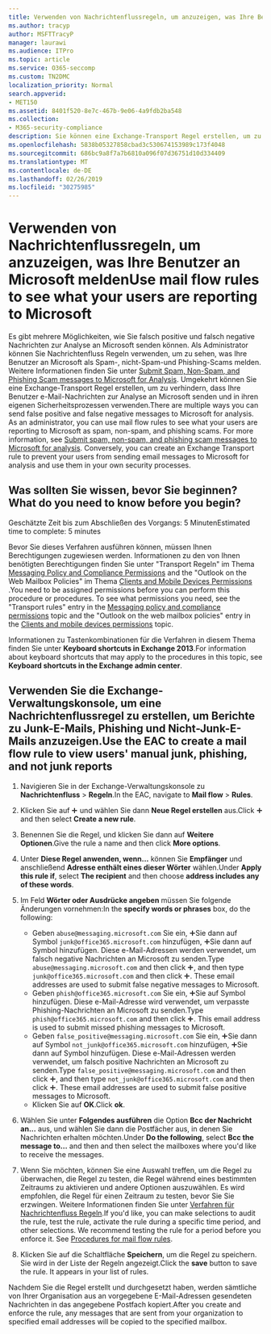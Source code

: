 ```yaml
---
title: Verwenden von Nachrichtenflussregeln, um anzuzeigen, was Ihre Benutzer an Microsoft melden
ms.author: tracyp
author: MSFTTracyP
manager: laurawi
ms.audience: ITPro
ms.topic: article
ms.service: O365-seccomp
ms.custom: TN2DMC
localization_priority: Normal
search.appverid:
- MET150
ms.assetid: 8401f520-8e7c-467b-9e06-4a9fdb2ba548
ms.collection:
- M365-security-compliance
description: Sie können eine Exchange-Transport Regel erstellen, um zu verhindern, dass Ihre Benutzer e-Mail-Nachrichten zur Analyse an Microsoft senden und in ihren eigenen Sicherheitsprozessen verwenden.
ms.openlocfilehash: 5838b05327858cbad3c530674153989c173f4048
ms.sourcegitcommit: 686bc9a8f7a7b6810a096f07d36751d10d334409
ms.translationtype: MT
ms.contentlocale: de-DE
ms.lasthandoff: 02/26/2019
ms.locfileid: "30275985"
---
```

# <a name="use-mail-flow-rules-to-see-what-your-users-are-reporting-to-microsoft"></a><span data-ttu-id="5da27-103">Verwenden von Nachrichtenflussregeln, um anzuzeigen, was Ihre Benutzer an Microsoft melden</span><span class="sxs-lookup"><span data-stu-id="5da27-103">Use mail flow rules to see what your users are reporting to Microsoft</span></span>

<span data-ttu-id="5da27-p101">Es gibt mehrere Möglichkeiten, wie Sie falsch positive und falsch negative Nachrichten zur Analyse an Microsoft senden können. Als Administrator können Sie Nachrichtenfluss Regeln verwenden, um zu sehen, was Ihre Benutzer an Microsoft als Spam-, nicht-Spam-und Phishing-Scams melden. Weitere Informationen finden Sie unter [Submit Spam, Non-Spam, and Phishing Scam messages to Microsoft for Analysis](submit-spam-non-spam-and-phishing-scam-messages-to-microsoft-for-analysis.md). Umgekehrt können Sie eine Exchange-Transport Regel erstellen, um zu verhindern, dass Ihre Benutzer e-Mail-Nachrichten zur Analyse an Microsoft senden und in ihren eigenen Sicherheitsprozessen verwenden.</span><span class="sxs-lookup"><span data-stu-id="5da27-p101">There are multiple ways you can send false positive and false negative messages to Microsoft for analysis. As an administrator, you can use mail flow rules to see what your users are reporting to Microsoft as spam, non-spam, and phishing scams. For more information, see [Submit spam, non-spam, and phishing scam messages to Microsoft for analysis](submit-spam-non-spam-and-phishing-scam-messages-to-microsoft-for-analysis.md). Conversely, you can create an Exchange Transport rule to prevent your users from sending email messages to Microsoft for analysis and use them in your own security processes.</span></span>
  
## <a name="what-do-you-need-to-know-before-you-begin"></a><span data-ttu-id="5da27-108">Was sollten Sie wissen, bevor Sie beginnen?</span><span class="sxs-lookup"><span data-stu-id="5da27-108">What do you need to know before you begin?</span></span>

<span data-ttu-id="5da27-109">Geschätzte Zeit bis zum Abschließen des Vorgangs: 5 Minuten</span><span class="sxs-lookup"><span data-stu-id="5da27-109">Estimated time to complete: 5 minutes</span></span>
  
<span data-ttu-id="5da27-p102">Bevor Sie dieses Verfahren ausführen können, müssen Ihnen Berechtigungen zugewiesen werden. Informationen zu den von Ihnen benötigten Berechtigungen finden Sie unter "Transport Regeln" im Thema [Messaging Policy and Compliance Permissions](http://technet.microsoft.com/library/ec4d3b9f-b85a-4cb9-95f5-6fc149c3899b.aspx) and the "Outlook on the Web Mailbox Policies" im Thema [Clients and Mobile Devices Permissions](http://technet.microsoft.com/library/57eca42a-5a7f-4c65-89f0-7a84f2dbea19.aspx) .</span><span class="sxs-lookup"><span data-stu-id="5da27-p102">You need to be assigned permissions before you can perform this procedure or procedures. To see what permissions you need, see the "Transport rules" entry in the [Messaging policy and compliance permissions](http://technet.microsoft.com/library/ec4d3b9f-b85a-4cb9-95f5-6fc149c3899b.aspx) topic and the "Outlook on the web mailbox policies" entry in the [Clients and mobile devices permissions](http://technet.microsoft.com/library/57eca42a-5a7f-4c65-89f0-7a84f2dbea19.aspx) topic.</span></span> 
  
<span data-ttu-id="5da27-112">Informationen zu Tastenkombinationen für die Verfahren in diesem Thema finden Sie unter **Keyboard shortcuts in Exchange 2013**.</span><span class="sxs-lookup"><span data-stu-id="5da27-112">For information about keyboard shortcuts that may apply to the procedures in this topic, see **Keyboard shortcuts in the Exchange admin center**.</span></span>
  
## <a name="use-the-eac-to-create-a-mail-flow-rule-to-view-users-manual-junk-phishing-and-not-junk-reports"></a><span data-ttu-id="5da27-113">Verwenden Sie die Exchange-Verwaltungskonsole, um eine Nachrichtenflussregel zu erstellen, um Berichte zu Junk-E-Mails, Phishing und Nicht-Junk-E-Mails anzuzeigen.</span><span class="sxs-lookup"><span data-stu-id="5da27-113">Use the EAC to create a mail flow rule to view users' manual junk, phishing, and not junk reports</span></span>

1. <span data-ttu-id="5da27-114">Navigieren Sie in der Exchange-Verwaltungskonsole zu **Nachrichtenfluss** \> **Regeln**.</span><span class="sxs-lookup"><span data-stu-id="5da27-114">In the EAC, navigate to **Mail flow** \> **Rules**.</span></span>
    
2. <span data-ttu-id="5da27-115">Klicken Sie auf ![Hinzufügen (Symbol)](media/ITPro-EAC-AddIcon.gif) und wählen Sie dann **Neue Regel erstellen** aus.</span><span class="sxs-lookup"><span data-stu-id="5da27-115">Click ![Add Icon](media/ITPro-EAC-AddIcon.gif) and then select **Create a new rule**.</span></span>
    
3. <span data-ttu-id="5da27-116">Benennen Sie die Regel, und klicken Sie dann auf **Weitere Optionen**.</span><span class="sxs-lookup"><span data-stu-id="5da27-116">Give the rule a name and then click **More options**.</span></span>
    
4. <span data-ttu-id="5da27-117">Unter **Diese Regel anwenden, wenn...** können Sie **Empfänger** und anschließend **Adresse enthält eines dieser Wörter** wählen.</span><span class="sxs-lookup"><span data-stu-id="5da27-117">Under **Apply this rule if**, select **The recipient** and then choose **address includes any of these words**.</span></span>
    
5. <span data-ttu-id="5da27-118">Im Feld **Wörter oder Ausdrücke angeben** müssen Sie folgende Änderungen vornehmen:</span><span class="sxs-lookup"><span data-stu-id="5da27-118">In the **specify words or phrases** box, do the following:</span></span> 
    - <span data-ttu-id="5da27-p103">Geben `abuse@messaging.microsoft.com` Sie ein, ![und klicken](media/ITPro-EAC-AddIcon.gif)Sie dann auf Symbol `junk@office365.microsoft.com` hinzufügen, ![und geben](media/ITPro-EAC-AddIcon.gif)Sie dann auf Symbol hinzufügen. Diese e-Mail-Adressen werden verwendet, um falsch negative Nachrichten an Microsoft zu senden.</span><span class="sxs-lookup"><span data-stu-id="5da27-p103">Type `abuse@messaging.microsoft.com` and then click ![Add Icon](media/ITPro-EAC-AddIcon.gif), and then type `junk@office365.microsoft.com` and then click ![Add Icon](media/ITPro-EAC-AddIcon.gif). These email addresses are used to submit false negative messages to Microsoft.</span></span>
    - <span data-ttu-id="5da27-p104">Geben `phish@office365.microsoft.com` Sie ein, ![und klicken](media/ITPro-EAC-AddIcon.gif)Sie auf Symbol hinzufügen. Diese e-Mail-Adresse wird verwendet, um verpasste Phishing-Nachrichten an Microsoft zu senden.</span><span class="sxs-lookup"><span data-stu-id="5da27-p104">Type `phish@office365.microsoft.com` and then click ![Add Icon](media/ITPro-EAC-AddIcon.gif). This email address is used to submit missed phishing messages to Microsoft.</span></span>
    - <span data-ttu-id="5da27-p105">Geben `false_positive@messaging.microsoft.com` Sie ein, ![und klicken](media/ITPro-EAC-AddIcon.gif)Sie dann auf Symbol `not_junk@office365.microsoft.com` hinzufügen, ![und geben](media/ITPro-EAC-AddIcon.gif)Sie dann auf Symbol hinzufügen. Diese e-Mail-Adressen werden verwendet, um falsch positive Nachrichten an Microsoft zu senden.</span><span class="sxs-lookup"><span data-stu-id="5da27-p105">Type `false_positive@messaging.microsoft.com` and then click ![Add Icon](media/ITPro-EAC-AddIcon.gif), and then type `not_junk@office365.microsoft.com` and then click ![Add Icon](media/ITPro-EAC-AddIcon.gif). These email addresses are used to submit false positive messages to Microsoft.</span></span>
    - <span data-ttu-id="5da27-125">Klicken Sie auf **OK**.</span><span class="sxs-lookup"><span data-stu-id="5da27-125">Click **ok**.</span></span>
    
6. <span data-ttu-id="5da27-126">Wählen Sie unter **Folgendes ausführen** die Option **Bcc der Nachricht an...** aus, und wählen Sie dann die Postfächer aus, in denen Sie Nachrichten erhalten möchten.</span><span class="sxs-lookup"><span data-stu-id="5da27-126">Under **Do the following**, select **Bcc the message to...** and then and then select the mailboxes where you'd like to receive the messages.</span></span> 
    
7. <span data-ttu-id="5da27-p106">Wenn Sie möchten, können Sie eine Auswahl treffen, um die Regel zu überwachen, die Regel zu testen, die Regel während eines bestimmten Zeitraums zu aktivieren und andere Optionen auszuwählen. Es wird empfohlen, die Regel für einen Zeitraum zu testen, bevor Sie Sie erzwingen. Weitere Informationen finden Sie unter [Verfahren für Nachrichtenfluss Regeln](https://docs.microsoft.com/Exchange/policy-and-compliance/mail-flow-rules/mail-flow-rule-procedures).</span><span class="sxs-lookup"><span data-stu-id="5da27-p106">If you'd like, you can make selections to audit the rule, test the rule, activate the rule during a specific time period, and other selections. We recommend testing the rule for a period before you enforce it. See [Procedures for mail flow rules](https://docs.microsoft.com/Exchange/policy-and-compliance/mail-flow-rules/mail-flow-rule-procedures).</span></span> 
    
8. <span data-ttu-id="5da27-p107">Klicken Sie auf die Schaltfläche **Speichern**, um die Regel zu speichern. Sie wird in der Liste der Regeln angezeigt.</span><span class="sxs-lookup"><span data-stu-id="5da27-p107">Click the **save** button to save the rule. It appears in your list of rules.</span></span> 
    
<span data-ttu-id="5da27-132">Nachdem Sie die Regel erstellt und durchgesetzt haben, werden sämtliche von Ihrer Organisation aus an vorgegebene E-Mail-Adressen gesendeten Nachrichten in das angegebene Postfach kopiert.</span><span class="sxs-lookup"><span data-stu-id="5da27-132">After you create and enforce the rule, any messages that are sent from your organization to specified email addresses will be copied to the specified mailbox.</span></span>
  

